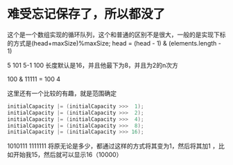 # 难受忘记保存了，所以都没了

这个是一个数组实现的循环队列，这个和普通的区别不是很大，一般的是实现下标的方式是(head+maxSize)%maxSize;
head = (head - 1) & (elements.length - 1)

5 101  5-1  100   长度默认是16，并且他最下为8，并且为2的n次方

100 & 11111 = 100  4

这里还有一个比较的有趣，就是范围确定

```java
initialCapacity |= (initialCapacity >>>  1);
initialCapacity |= (initialCapacity >>>  2);
initialCapacity |= (initialCapacity >>>  4);
initialCapacity |= (initialCapacity >>>  8);
initialCapacity |= (initialCapacity >>> 16);
```

1010111  1111111  将原无论是多少，都通过这样的方式将其变为1，然后将其加1 ，比如开始我15，然后就可以显示16（10000） 
